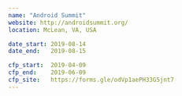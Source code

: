 ```yaml
---
name: "Android Summit"
website: http://androidsummit.org/
location: McLean, VA, USA

date_start: 2019-08-14
date_end:   2019-08-15

cfp_start:  2019-04-09
cfp_end:    2019-06-09
cfp_site:   https://forms.gle/odVp1aePH33G5jnt7
---
```

